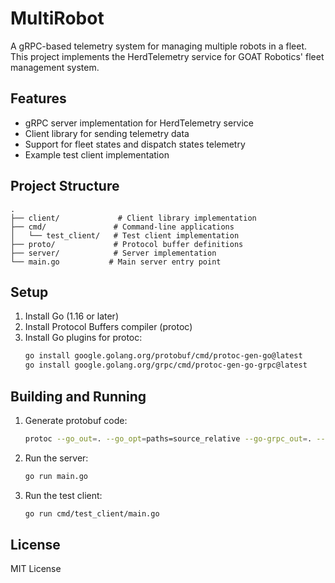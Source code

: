 # MultiRobot

A gRPC-based telemetry system for managing multiple robots in a fleet. This project implements the HerdTelemetry service for GOAT Robotics' fleet management system.

## Features

- gRPC server implementation for HerdTelemetry service
- Client library for sending telemetry data
- Support for fleet states and dispatch states telemetry
- Example test client implementation

## Project Structure

```
.
├── client/             # Client library implementation
├── cmd/               # Command-line applications
│   └── test_client/   # Test client implementation
├── proto/             # Protocol buffer definitions
├── server/            # Server implementation
└── main.go           # Main server entry point
```

## Setup

1. Install Go (1.16 or later)
2. Install Protocol Buffers compiler (protoc)
3. Install Go plugins for protoc:
   ```bash
   go install google.golang.org/protobuf/cmd/protoc-gen-go@latest
   go install google.golang.org/grpc/cmd/protoc-gen-go-grpc@latest
   ```

## Building and Running

1. Generate protobuf code:
   ```bash
   protoc --go_out=. --go_opt=paths=source_relative --go-grpc_out=. --go-grpc_opt=paths=source_relative proto/v1/fleet_manager/fleet_manager.proto
   ```

2. Run the server:
   ```bash
   go run main.go
   ```

3. Run the test client:
   ```bash
   go run cmd/test_client/main.go
   ```

## License

MIT License 